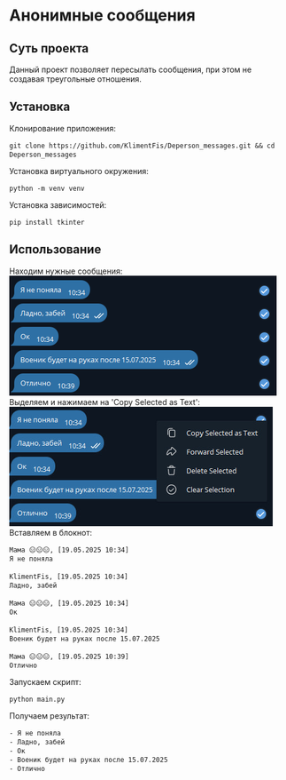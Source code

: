 # Анонимные сообщения
## Суть проекта
Данный проект позволяет пересылать сообщения, при этом не создавая треугольные отношения.
## Установка
Клонирование приложения:
```
git clone https://github.com/KlimentFis/Deperson_messages.git && cd Deperson_messages
```
Установка виртуального окружения:
```
python -m venv venv
```
Установка зависимостей:
```
pip install tkinter
```
## Использование
Находим нужные сообщения:
![](images/1.PNG)
Выделяем и нажимаем на 'Copy Selected as Text':
![](images/2.PNG)
Вставляем в блокнот:
```
Мама 😑😑😑, [19.05.2025 10:34]
Я не поняла

KlimentFis, [19.05.2025 10:34]
Ладно, забей

Мама 😑😑😑, [19.05.2025 10:34]
Ок

KlimentFis, [19.05.2025 10:34]
Военик будет на руках после 15.07.2025

Мама 😑😑😑, [19.05.2025 10:39]
Отлично
```
Запускаем скрипт:
```
python main.py
```
Получаем результат:
```
- Я не поняла
- Ладно, забей
- Ок
- Военик будет на руках после 15.07.2025
- Отлично
```